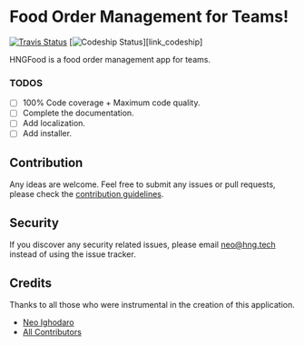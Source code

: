 # Food Order Management for Teams!

[![Travis Status][badge_build]][link-travis]
[![Codeship Status][badge_codeship]][link_codeship]

HNGFood is a food order management app for teams.

### TODOS
- [ ] 100% Code coverage + Maximum code quality.
- [ ] Complete the documentation.
- [ ] Add localization.
- [ ] Add installer.

## Contribution
Any ideas are welcome. Feel free to submit any issues or pull requests, please check the [contribution guidelines](contributing.md).

## Security
If you discover any security related issues, please email neo@hng.tech instead of using the issue tracker.

## Credits
Thanks to all those who were instrumental in the creation of this application.
- [Neo Ighodaro][link-author]
- [All Contributors][link-contributors]

[badge_build]:    https://travis-ci.org/neoighodaro/hngfood.svg
[badge_codeship]: https://codeship.com/projects/86128440-51ea-0134-1c4d-325cd45b0ee2/status

[link-travis]:           https://travis-ci.org/neoighodaro/hngfood
[link-author]:           http://neoighodaro.com
[link-codehip]:          https://codeship.com/projects/171407
[link-contributors]:     https://github.com/neoighodaro/hngfood/graphs/contributors
